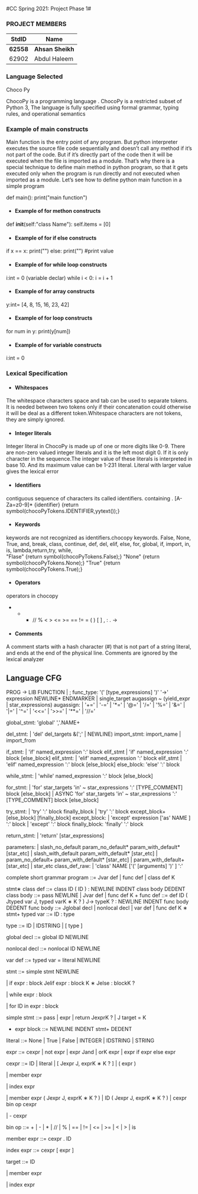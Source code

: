 #CC Spring 2021: Project Phase 1#
### PROJECT MEMBERS ###
StdID | Name
------------ | -------------
**62558** | **Ahsan Sheikh** <!--this is the group leader in bold-->
62902 | Abdul Haleem


### Language Selected ###
Choco Py

ChocoPy is a programming language . ChocoPy is a restricted subset of Python 3, The language is fully specified using formal grammar, typing rules, and operational semantics

### Example of main constructs ###

Main function is the entry point of any program. But python interpreter executes the source file code sequentially and doesn’t call any method if it’s not part of the code. But if it’s directly part of the code then it will be executed when the file is imported as a module.
That’s why there is a special technique to define main method in python program, so that it gets executed only when the program is run directly and not executed when imported as a module. Let’s see how to define python main function in a simple program

def main():
    print("main function")
    
    
* #### Example of for methon constructs ####

def __init__(self:"class Name"):
        self.items = [0]
        
* #### Example of for if else constructs ####  
if x == x:
  print("") 
else:
  print("")     #print value   
        
        
* #### Example of for while  loop constructs ####
 i:int = 0   (variable declar)
    while i < 0:
       i = i + 1
      
* #### Example of for array constructs ####
y:int=  [4, 8, 15, 16, 23, 42] 

 * #### Example of for loop  constructs #### 
  for num in y:
     print(y[num])
    

 * #### Example of for variable  constructs #### 
i:int = 0

### Lexical Specification ###
 
* #### Whitespaces ####
The whitespace characters space and tab can be used to separate tokens. It is needed between two tokens only if their concatenation could otherwise it will be deal as a different token.Whitespace characters are not tokens, they are simply ignored.
      
* #### Integer literals ####
Integer literal in ChocoPy is made up of one or more digits like 0-9. There are non-zero valued integer literals and it is the left most digit 0. If it is only character in the sequence.The integer value of these literals is interpreted in base 10. And its maximum value can be 1-231 literal. Literal with larger value gives the lexical error

* #### Identifiers ####
contiguous sequence of characters its called identifiers. containing . [A-Za=z0-9]*
{identifier} {return symbol(chocoPyTokens.IDENTIFIER,yytext());}
* #### Keywords ####
keywords are not recognized as identifiers.chocopy keywords.
False, None, True, and,  break, class, continue, def, del, elif, else,
 for, global, if, import, in, is, lambda,return,try, while,  
 <token>"Flase" {return symbol(chocoPyTokens.False);}
 <token>"None" {return symbol(chocoPyTokens.None);}
 <token>"True" {return symbol(chocoPyTokens.True);}

* #### Operators ####
operators in chocopy
+ - * // % < > <= >= == != = ( ) [ ] , : . ->

* #### Comments ####
A comment starts with a hash character (#) that is not part of a string literal, and ends at the end of the
physical line. Comments are ignored by the lexical analyzer





## Language CFG ##
PROG -> LIB FUNCTION | ;
func_type: '(' [type_expressions] ')' '->' expression NEWLINE* ENDMARKER 
    | single_target augassign ~ (yield_expr | star_expressions) 
augassign:
    | '+=' 
    | '-=' 
    | '*=' 
    | '@=' 
    | '/=' 
    | '%=' 
    | '&=' 
    | '|=' 
    | '^=' 
    | '<<=' 
    | '>>=' 
    | '**=' 
    | '//=' 

global_stmt: 'global' ','.NAME+ 



del_stmt:
    | 'del' del_targets &(';' | NEWLINE) 
import_stmt: import_name | import_from

if_stmt:
    | 'if' named_expression ':' block elif_stmt 
    | 'if' named_expression ':' block [else_block] 
elif_stmt:
    | 'elif' named_expression ':' block elif_stmt 
    | 'elif' named_expression ':' block [else_block] 
else_block: 'else' ':' block 

while_stmt:
    | 'while' named_expression ':' block [else_block] 

for_stmt:
    | 'for' star_targets 'in' ~ star_expressions ':' [TYPE_COMMENT] block [else_block] 
    | ASYNC 'for' star_targets 'in' ~ star_expressions ':' [TYPE_COMMENT] block [else_block] 
    
    
try_stmt:
    | 'try' ':' block finally_block 
    | 'try' ':' block except_block+ [else_block] [finally_block] 
except_block:
    | 'except' expression ['as' NAME ] ':' block 
    | 'except' ':' block 
finally_block: 'finally' ':' block 



return_stmt:
    | 'return' [star_expressions] 
    
parameters:
    | slash_no_default param_no_default* param_with_default* [star_etc] 
    | slash_with_default param_with_default* [star_etc] 
    | param_no_default+ param_with_default* [star_etc] 
    | param_with_default+ [star_etc] 
    | star_etc 
class_def_raw:
    | 'class' NAME ['(' [arguments] ')' ] ':' 
    
    
    
    
    
 complete short grammar 
program ::= Jvar def | func def | class def K

stmt∗
class def ::= class ID ( ID ) : NEWLINE INDENT class body DEDENT
class body ::= pass NEWLINE
| Jvar def | func def K
+
func def ::= def ID ( Jtyped var J, typed varK
∗
K
?
) J-> typeK
?
: NEWLINE INDENT func body DEDENT
func body ::= Jglobal decl | nonlocal decl | var def | func def K
∗
stmt+
typed var ::= ID : type

type ::= ID | IDSTRING | [ type ]


global decl ::= global ID NEWLINE


nonlocal decl ::= nonlocal ID NEWLINE


var def ::= typed var = literal NEWLINE


stmt ::= simple stmt NEWLINE


| if expr : block Jelif expr : block K
∗
Jelse : blockK
?

| while expr : block


| for ID in expr : block


simple stmt ::= pass
| expr
| return JexprK
?
| J target = K
+ expr
block ::= NEWLINE INDENT stmt+ DEDENT


literal ::= None
| True
| False
| INTEGER
| IDSTRING | STRING


expr ::= cexpr
| not expr
| expr Jand | orK expr
| expr if expr else expr


cexpr ::= ID
| literal
| [ Jexpr J, exprK
∗
K
?
]
| ( expr )

| member expr

| index expr

| member expr ( Jexpr J, exprK
∗
K
?
)
| ID ( Jexpr J, exprK
∗
K
?
)
| cexpr bin op cexpr

| - cexpr

bin op ::= + | - | * | // | % | == | != | <= | >= | < | > | is

member expr ::= cexpr . ID

index expr ::= cexpr [ expr ]

target ::= ID

| member expr

| index expr

